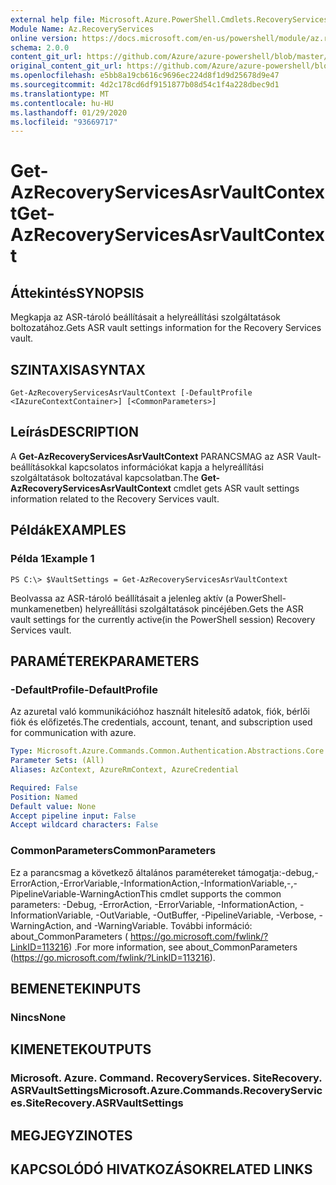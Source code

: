 ```yaml
---
external help file: Microsoft.Azure.PowerShell.Cmdlets.RecoveryServices.SiteRecovery.dll-Help.xml
Module Name: Az.RecoveryServices
online version: https://docs.microsoft.com/en-us/powershell/module/az.recoveryservices/get-azrecoveryservicesasrvaultcontext
schema: 2.0.0
content_git_url: https://github.com/Azure/azure-powershell/blob/master/src/RecoveryServices/RecoveryServices/help/Get-AzRecoveryServicesAsrVaultContext.md
original_content_git_url: https://github.com/Azure/azure-powershell/blob/master/src/RecoveryServices/RecoveryServices/help/Get-AzRecoveryServicesAsrVaultContext.md
ms.openlocfilehash: e5bb8a19cb616c9696ec224d8f1d9d25678d9e47
ms.sourcegitcommit: 4d2c178cd6df9151877b08d54c1f4a228dbec9d1
ms.translationtype: MT
ms.contentlocale: hu-HU
ms.lasthandoff: 01/29/2020
ms.locfileid: "93669717"
---
```

# <span data-ttu-id="57c21-101">Get-AzRecoveryServicesAsrVaultContext</span><span class="sxs-lookup"><span data-stu-id="57c21-101">Get-AzRecoveryServicesAsrVaultContext</span></span>

## <span data-ttu-id="57c21-102">Áttekintés</span><span class="sxs-lookup"><span data-stu-id="57c21-102">SYNOPSIS</span></span>
<span data-ttu-id="57c21-103">Megkapja az ASR-tároló beállításait a helyreállítási szolgáltatások boltozatához.</span><span class="sxs-lookup"><span data-stu-id="57c21-103">Gets ASR vault settings information for the Recovery Services vault.</span></span>

## <span data-ttu-id="57c21-104">SZINTAXISA</span><span class="sxs-lookup"><span data-stu-id="57c21-104">SYNTAX</span></span>

```
Get-AzRecoveryServicesAsrVaultContext [-DefaultProfile <IAzureContextContainer>] [<CommonParameters>]
```

## <span data-ttu-id="57c21-105">Leírás</span><span class="sxs-lookup"><span data-stu-id="57c21-105">DESCRIPTION</span></span>
<span data-ttu-id="57c21-106">A **Get-AzRecoveryServicesAsrVaultContext** PARANCSMAG az ASR Vault-beállításokkal kapcsolatos információkat kapja a helyreállítási szolgáltatások boltozatával kapcsolatban.</span><span class="sxs-lookup"><span data-stu-id="57c21-106">The **Get-AzRecoveryServicesAsrVaultContext** cmdlet gets ASR vault settings information related to the Recovery Services vault.</span></span>

## <span data-ttu-id="57c21-107">Példák</span><span class="sxs-lookup"><span data-stu-id="57c21-107">EXAMPLES</span></span>

### <span data-ttu-id="57c21-108">Példa 1</span><span class="sxs-lookup"><span data-stu-id="57c21-108">Example 1</span></span>
```
PS C:\> $VaultSettings = Get-AzRecoveryServicesAsrVaultContext
```

<span data-ttu-id="57c21-109">Beolvassa az ASR-tároló beállításait a jelenleg aktív (a PowerShell-munkamenetben) helyreállítási szolgáltatások pincéjében.</span><span class="sxs-lookup"><span data-stu-id="57c21-109">Gets the ASR vault settings for the currently active(in the PowerShell session) Recovery Services vault.</span></span>

## <span data-ttu-id="57c21-110">PARAMÉTEREK</span><span class="sxs-lookup"><span data-stu-id="57c21-110">PARAMETERS</span></span>

### <span data-ttu-id="57c21-111">-DefaultProfile</span><span class="sxs-lookup"><span data-stu-id="57c21-111">-DefaultProfile</span></span>
<span data-ttu-id="57c21-112">Az azuretal való kommunikációhoz használt hitelesítő adatok, fiók, bérlői fiók és előfizetés.</span><span class="sxs-lookup"><span data-stu-id="57c21-112">The credentials, account, tenant, and subscription used for communication with azure.</span></span>

```yaml
Type: Microsoft.Azure.Commands.Common.Authentication.Abstractions.Core.IAzureContextContainer
Parameter Sets: (All)
Aliases: AzContext, AzureRmContext, AzureCredential

Required: False
Position: Named
Default value: None
Accept pipeline input: False
Accept wildcard characters: False
```

### <span data-ttu-id="57c21-113">CommonParameters</span><span class="sxs-lookup"><span data-stu-id="57c21-113">CommonParameters</span></span>
<span data-ttu-id="57c21-114">Ez a parancsmag a következő általános paramétereket támogatja:-debug,-ErrorAction,-ErrorVariable,-InformationAction,-InformationVariable,-,-PipelineVariable-WarningAction</span><span class="sxs-lookup"><span data-stu-id="57c21-114">This cmdlet supports the common parameters: -Debug, -ErrorAction, -ErrorVariable, -InformationAction, -InformationVariable, -OutVariable, -OutBuffer, -PipelineVariable, -Verbose, -WarningAction, and -WarningVariable.</span></span> <span data-ttu-id="57c21-115">További információ: about_CommonParameters ( https://go.microsoft.com/fwlink/?LinkID=113216) .</span><span class="sxs-lookup"><span data-stu-id="57c21-115">For more information, see about_CommonParameters (https://go.microsoft.com/fwlink/?LinkID=113216).</span></span>

## <span data-ttu-id="57c21-116">BEMENETEK</span><span class="sxs-lookup"><span data-stu-id="57c21-116">INPUTS</span></span>

### <span data-ttu-id="57c21-117">Nincs</span><span class="sxs-lookup"><span data-stu-id="57c21-117">None</span></span>

## <span data-ttu-id="57c21-118">KIMENETEK</span><span class="sxs-lookup"><span data-stu-id="57c21-118">OUTPUTS</span></span>

### <span data-ttu-id="57c21-119">Microsoft. Azure. Command. RecoveryServices. SiteRecovery. ASRVaultSettings</span><span class="sxs-lookup"><span data-stu-id="57c21-119">Microsoft.Azure.Commands.RecoveryServices.SiteRecovery.ASRVaultSettings</span></span>

## <span data-ttu-id="57c21-120">MEGJEGYZI</span><span class="sxs-lookup"><span data-stu-id="57c21-120">NOTES</span></span>

## <span data-ttu-id="57c21-121">KAPCSOLÓDÓ HIVATKOZÁSOK</span><span class="sxs-lookup"><span data-stu-id="57c21-121">RELATED LINKS</span></span>
